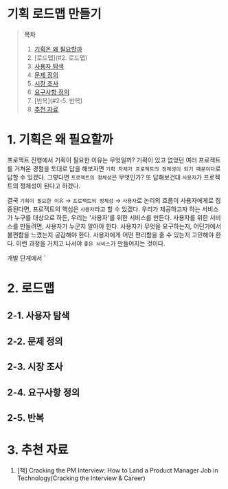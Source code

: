 # 기획 로드맵 만들기

> **목차**
>
> 1. [기획은 왜 필요할까](#1-기획은-왜-필요할까)
> 2. [로드맵](#2. 로드맵)
>   1. [사용자 탐색](#2--1-사용자-탐색)
>    2. [문제 정의](#2--2-문제-정의)
>    3. [시장 조사](#2--3-시장-조사)
>    4. [요구사항 정의](#2--4-요구사항-정의)
>    5. [반복](#2-5. 반복)
> 3. [추천 자료](#3-추천-자료)

# 1. 기획은 왜 필요할까

프로젝트 진행에서 기획이 필요한 이유는 무엇일까? 기획이 있고 없었던 여러 프로젝트를 거쳐온 경험을 토대로 답을 해보자면 `기획 자체가 프로젝트의 정체성이 되기 때문이다`로 답할 수 있겠다. 그렇다면 `프로젝트의 정체성`은 무엇인가? 또 답해보건대 `사용자`가 프로젝트의 정체성이 된다고 하겠다.

결국 `기획이 필요한 이유` → `프로젝트의 정체성` → `사용자`로 논리의 흐름이 사용자에게로 집중된다면, 프로젝트의 핵심은 `사용자`라고 할 수 있겠다. 우리가 제공하고자 하는 서비스가 누구를 대상으로 하든, 우리는 '사용자'를 위한 서비스를 만든다. 사용자를 위한 서비스를 만들려면, 사용자가 누군지 알아야 한다. 사용자가 무엇을 요구하는지, 어딘가에서 불편함을 느꼈는지 공감해야 한다. 사용자에게 어떤 편리함을 줄 수 있는지 고민해야 한다. 이런 과정을 거치고 나서야 `좋은 서비스`가 만들어지는 것이다.

개발 단계에서 `

# 2. 로드맵

## 2-1. 사용자 탐색

## 2-2. 문제 정의

## 2-3. 시장 조사

## 2-4. 요구사항 정의

## 2-5. 반복

# 3. 추천 자료

1. [책] Cracking the PM Interview: How to Land a Product Manager Job in Technology(Cracking the Interview & Career) 